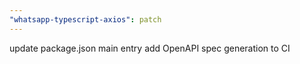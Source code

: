 ```yaml
---
"whatsapp-typescript-axios": patch
---
```


update package.json main entry add OpenAPI spec generation to CI
